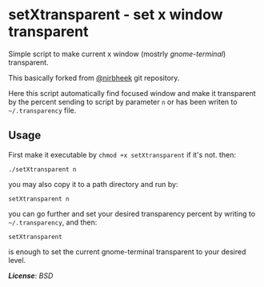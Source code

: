 # setXtransparent - set x window transparent

Simple script to make current x window (mostrly *gnome-terminal*) transparent.

This basically forked from [@nirbheek](gist.github.com/nirbheek.5589105) git repository.

Here this script automatically find focused window and make it transparent by the percent sending to script by parameter `n` or has been writen to `~/.transparency` file. 

## Usage

First make it executable by `chmod +x setXtransparent` if it's not. then:
```
./setXtransparent n
```

you may also copy it to a path directory and run by:
```
setXtransparent n
```
you can go further and set your desired transparency percent by writing to `~/.transparency`, and then:
```
setXtransparent
```
is enough to set the current gnome-terminal transparent to your desired level.

**_License_**: _BSD_
